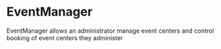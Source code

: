 # EventManager
EventManager allows an administrator manage event centers and control booking of event centers they administer 
